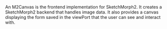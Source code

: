 An M2Canvas is the frontend implementation for SketchMorph2. It creates a SketchMorph2 backend that handles image data.
It also provides a canvas displaying the form saved in the viewPort that the user can see and interact with.
